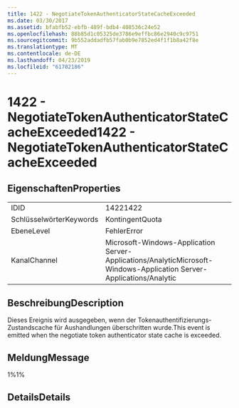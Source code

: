 ```yaml
---
title: 1422 - NegotiateTokenAuthenticatorStateCacheExceeded
ms.date: 03/30/2017
ms.assetid: bfabfb52-ebfb-489f-bdb4-408536c24e52
ms.openlocfilehash: 88b85d1c05325de3786e9effbc86e2940c9c9751
ms.sourcegitcommit: 9b552addadfb57fab0b9e7852ed4f1f1b8a42f8e
ms.translationtype: MT
ms.contentlocale: de-DE
ms.lasthandoff: 04/23/2019
ms.locfileid: "61782186"
---
```

# <a name="1422---negotiatetokenauthenticatorstatecacheexceeded"></a><span data-ttu-id="a7b2e-102">1422 - NegotiateTokenAuthenticatorStateCacheExceeded</span><span class="sxs-lookup"><span data-stu-id="a7b2e-102">1422 - NegotiateTokenAuthenticatorStateCacheExceeded</span></span>
## <a name="properties"></a><span data-ttu-id="a7b2e-103">Eigenschaften</span><span class="sxs-lookup"><span data-stu-id="a7b2e-103">Properties</span></span>  
  
|||  
|-|-|  
|<span data-ttu-id="a7b2e-104">ID</span><span class="sxs-lookup"><span data-stu-id="a7b2e-104">ID</span></span>|<span data-ttu-id="a7b2e-105">1422</span><span class="sxs-lookup"><span data-stu-id="a7b2e-105">1422</span></span>|  
|<span data-ttu-id="a7b2e-106">Schlüsselwörter</span><span class="sxs-lookup"><span data-stu-id="a7b2e-106">Keywords</span></span>|<span data-ttu-id="a7b2e-107">Kontingent</span><span class="sxs-lookup"><span data-stu-id="a7b2e-107">Quota</span></span>|  
|<span data-ttu-id="a7b2e-108">Ebene</span><span class="sxs-lookup"><span data-stu-id="a7b2e-108">Level</span></span>|<span data-ttu-id="a7b2e-109">Fehler</span><span class="sxs-lookup"><span data-stu-id="a7b2e-109">Error</span></span>|  
|<span data-ttu-id="a7b2e-110">Kanal</span><span class="sxs-lookup"><span data-stu-id="a7b2e-110">Channel</span></span>|<span data-ttu-id="a7b2e-111">Microsoft-Windows-Application Server-Applications/Analytic</span><span class="sxs-lookup"><span data-stu-id="a7b2e-111">Microsoft-Windows-Application Server-Applications/Analytic</span></span>|  
  
## <a name="description"></a><span data-ttu-id="a7b2e-112">Beschreibung</span><span class="sxs-lookup"><span data-stu-id="a7b2e-112">Description</span></span>  
 <span data-ttu-id="a7b2e-113">Dieses Ereignis wird ausgegeben, wenn der Tokenauthentifizierungs-Zustandscache für Aushandlungen überschritten wurde.</span><span class="sxs-lookup"><span data-stu-id="a7b2e-113">This event is emitted when the negotiate token authenticator state cache is exceeded.</span></span>  
  
## <a name="message"></a><span data-ttu-id="a7b2e-114">Meldung</span><span class="sxs-lookup"><span data-stu-id="a7b2e-114">Message</span></span>  
 <span data-ttu-id="a7b2e-115">1%</span><span class="sxs-lookup"><span data-stu-id="a7b2e-115">1%</span></span>  
  
## <a name="details"></a><span data-ttu-id="a7b2e-116">Details</span><span class="sxs-lookup"><span data-stu-id="a7b2e-116">Details</span></span>
